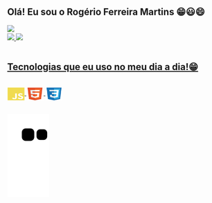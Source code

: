 ## Olá! Eu sou o Rogério Ferreira Martins 😁😃😄
<div>
  <a href="https://www.linkedin.com/in/rogério-ferreira-martins-20657497" target="_blank"><img src="https://img.shields.io/badge/-LinkedIn-%230077B5?style=for-the-badge&logo=linkedin&logoColor=white" target="_blank"></a> 
</div>
<div>
    <a href="https://github.com/13roger10">
    <img height="180em" src="https://github-readme-stats.vercel.app/api?username=13roger10&show_icons=true&theme=dark&include_all_commits=true&count_private=true"/>
    <img height="180em" src="https://github-readme-stats.vercel.app/api/top-langs/?username=13roger10&layout=compact&langs_count=6&theme=tokyonight"/>
</div>
  
  <br>
  
  ## Tecnologias que eu uso no meu dia a dia!😁
  
<div style="display: inline_block"><br>
      <img align="center" alt="Js" height="30" width="40" src="https://raw.githubusercontent.com/devicons/devicon/master/icons/javascript/javascript-plain.svg">
      <img align="center" alt="HTML" height="30" width="40" src="https://raw.githubusercontent.com/devicons/devicon/master/icons/html5/html5-original.svg">
      <img align="center" alt="CSS" height="30" width="40" src="https://raw.githubusercontent.com/devicons/devicon/master/icons/css3/css3-original.svg">
</div>
 
 <br>
 
<div> 
 
  ![Snake animation](https://github.com/13roger10/13roger10/blob/output/github-contribution-grid-snake.svg)

</div>
